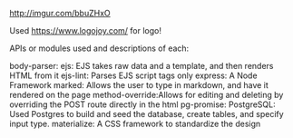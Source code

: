 http://imgur.com/bbuZHxO


Used https://www.logojoy.com/ for logo!

APIs or modules used and descriptions of each:

body-parser:
ejs: EJS takes raw data and a template, and then renders HTML from it
ejs-lint: Parses EJS script tags only
express: A Node Framework
marked: Allows the user to type in markdown, and have it rendered on the page
method-override:Allows for editing and deleting by overriding the POST route directly in the html
pg-promise:
PostgreSQL: Used Postgres to build and seed the database, create tables, and specify input type.
materialize: A CSS framework to standardize the design
